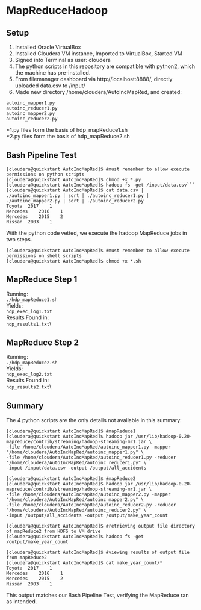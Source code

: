 # MapReduceHadoop

## Setup

1. Installed Oracle VirtualBox
2. Installed Cloudera VM instance, Imported to VirtualBox, Started VM
3. Signed into Terminal as user: cloudera
4. The python scripts in this repository are compatible with python2, which the machine has pre-installed.
5. From filemanager dashboard via http://localhost:8888/, directly uploaded data.csv to /input/
6. Made new directory /home/cloudera/AutoIncMapRed, and created:
```
autoinc_mapper1.py
autoinc_reducer1.py
autoinc_mapper2.py
autoinc_reducer2.py
```
*1.py files form the basis of hdp_mapReduce1.sh\
*2.py files form the basis of hdp_mapReduce2.sh

## Bash Pipeline Test

```
[cloudera@quickstart AutoIncMapRed]$ #must remember to allow execute permissions on python scripts
[cloudera@quickstart AutoIncMapRed]$ chmod +x *.py
[cloudera@quickstart AutoIncMapRed]$ hadoop fs -get /input/data.csv```
[cloudera@quickstart AutoIncMapRed]$ cat data.csv | ./autoinc_mapper1.py | sort | ./autoinc_reducer1.py | ./autoinc_mapper2.py | sort | ./autoinc_reducer2.py
Toyota	2017	1
Mercedes	2016	1
Mercedes	2015	2
Nissan	2003	1
```

With the python code vetted, we execute the hadoop MapReduce jobs in two steps.  

```
[cloudera@quickstart AutoIncMapRed]$ #must remember to allow execute permissions on shell scripts
[cloudera@quickstart AutoIncMapRed]$ chmod +x *.sh
```

## MapReduce Step 1
Running:\
  `./hdp_mapReduce1.sh`\
Yields:\
  `hdp_exec_log1.txt`\
Results Found in:\
  `hdp_results1.txt`\

## MapReduce Step 2
Running:\
  `./hdp_mapReduce2.sh`\
Yields:\
  `hdp_exec_log2.txt`\
Results Found in:\
  `hdp_results2.txt`\

## Summary
The 4 python scripts are the only details not available in this summary:
```
[cloudera@quickstart AutoIncMapRed]$ #mapReduce1
[cloudera@quickstart AutoIncMapRed]$ hadoop jar /usr/lib/hadoop-0.20-mapreduce/contrib/streaming/hadoop-streaming-mr1.jar \
-file /home/cloudera/AutoIncMapRed/autoinc_mapper1.py -mapper "/home/cloudera/AutoIncMapRed/autoinc_mapper1.py" \
-file /home/cloudera/AutoIncMapRed/autoinc_reducer1.py -reducer "/home/cloudera/AutoIncMapRed/autoinc_reducer1.py" \
-input /input/data.csv -output /output/all_accidents

[cloudera@quickstart AutoIncMapRed]$ #mapReduce2
[cloudera@quickstart AutoIncMapRed]$ hadoop jar /usr/lib/hadoop-0.20-mapreduce/contrib/streaming/hadoop-streaming-mr1.jar \
-file /home/cloudera/AutoIncMapRed/autoinc_mapper2.py -mapper "/home/cloudera/AutoIncMapRed/autoinc_mapper2.py" \
-file /home/cloudera/AutoIncMapRed/autoinc_reducer2.py -reducer "/home/cloudera/AutoIncMapRed/autoinc_reducer2.py" \
-input /output/all_accidents -output /output/make_year_count

[cloudera@quickstart AutoIncMapRed]$ #retrieving output file directory of mapReduce2 from HDFS to VM drive
[cloudera@quickstart AutoIncMapRed]$ hadoop fs -get /output/make_year_count

[cloudera@quickstart AutoIncMapRed]$ #viewing results of output file from mapReduce2
[cloudera@quickstart AutoIncMapRed]$ cat make_year_count/*
Toyota	2017	1
Mercedes	2016	1
Mercedes	2015	2
Nissan	2003	1
```
This output matches our Bash Pipeline Test, verifying the MapReduce ran as intended.
